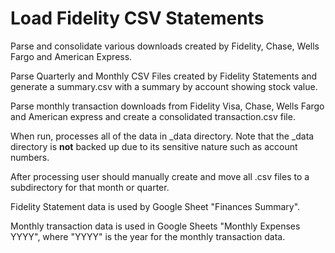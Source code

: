 # Load Fidelity CSV Statements

Parse and consolidate various downloads created by Fidelity, Chase, Wells Fargo and
American Express.

Parse Quarterly and Monthly CSV Files created by Fidelity Statements and generate a summary.csv
with a summary by account showing stock value.

Parse monthly transaction downloads from Fidelity Visa, Chase, Wells Fargo and 
American express and create a consolidated transaction.csv file.

When run, processes all of the data in _data directory. Note that the _data directory
is **not** backed up due to its sensitive nature such as account numbers.

After processing user should manually create and move all .csv files to a subdirectory
for that month or quarter.

Fidelity Statement data is used by Google Sheet "Finances Summary". 

Monthly transaction data is used in Google Sheets "Monthly Expenses YYYY", 
where "YYYY" is the year for the monthly transaction data.
